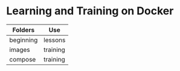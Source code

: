 # Learning and Training on Docker

| Folders   | Use       |
|---------  |---------  |
|beginning  | lessons   |
| images    | training  |
| compose   | training  |